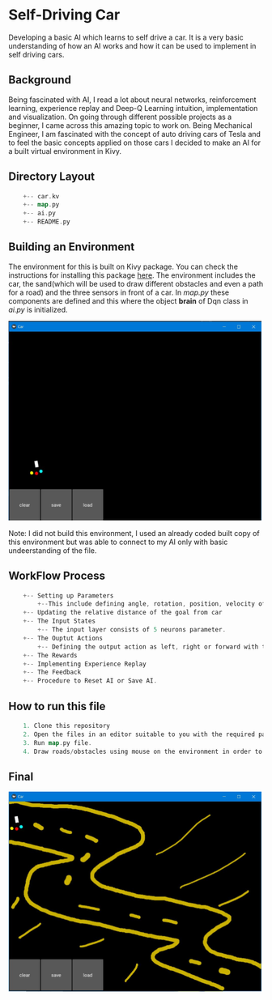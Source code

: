 # Self-Driving Car

Developing a basic AI which learns to self drive a car. It is a very basic understanding of how an AI works and how it can be used to implement in self driving cars.

## Background
Being fascinated with AI, I read a lot about neural networks, reinforcement learning, experience replay and Deep-Q Learning intuition, implementation and visualization.
On going through different possible projects as a beginner, I came across this amazing topic to work on. Being Mechanical Engineer, I am fascinated with the concept of auto driving cars of Tesla and to feel the basic concepts applied on those cars I decided to make an AI for a built virtual environment in Kivy. 

## Directory Layout
```go
    +-- car.kv
    +-- map.py
    +-- ai.py
    +-- README.py
```
## Building an Environment
The environment for this is built on Kivy package. You can check the instructions for installing this package [here](https://kivy.org/doc/stable/gettingstarted/installation.html). The environment includes the car, the sand(which will be used to draw different obstacles and even a path for a road) and the three sensors in front of a car. In *map.py* these components are defined and this where the object **brain** of Dqn class in *ai.py* is initialized. 

<img src = "./assets/environment.JPG"   width = 500/ >

Note: I did not build this environment, I used an already coded built copy of this environment but was able to connect to my AI only with basic undeerstanding of the file. 

## WorkFlow Process
```go
    +-- Setting up Parameters
        +--This include defining angle, rotation, position, velocity of car and the three sensors individually.
    +-- Updating the relative distance of the goal from car
    +-- The Input States
        +-- The input layer consists of 5 neurons parameter.
    +-- The Ouptut Actions
        +-- Defining the output action as left, right or forward with the possibilty of exploration and exploitation.
    +-- The Rewards
    +-- Implementing Experience Replay
    +-- The Feedback
    +-- Procedure to Reset AI or Save AI.
```
## How to run this file
```go
    1. Clone this repository
    2. Open the files in an editor suitable to you with the required packages installed.
    3. Run map.py file.
    4. Draw roads/obstacles using mouse on the environment in order to train the AI.
```
## Final

<img src = "./assets/testcase1.JPG"   width = 500/ >



